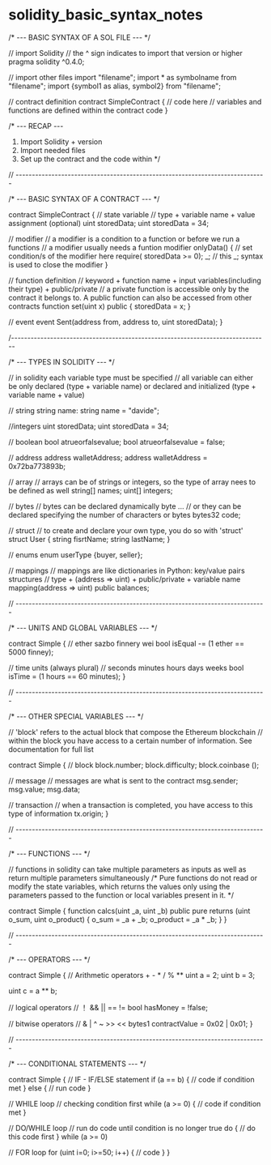# solidity_basic_syntax_notes

/* --- BASIC SYNTAX OF A SOL FILE --- */

// import Solidity
// the ^ sign indicates to import that version or higher
pragma solidity ^0.4.0;


// import other files
import "filename";
import * as symbolname from "filename";
import {symbol1 as alias, symbol2} from "filename";


// contract definition
contract SimpleContract {
  // code here
  // variables and functions are defined within the contract code
}


/* --- RECAP ---
1. Import Solidity + version
2. Import needed files
3. Set up the contract and the code within */


// -----------------------------------------------------------------------------


/* --- BASIC SYNTAX OF A CONTRACT --- */

contract SimpleContract {
  // state variable
  // type + variable name + value assignment (optional)
  uint storedData;
  uint storedData = 34;

  // modifier
  // a modifier is a condition to a function or before we run a functions
  // a modifier usually needs a funtion
  modifier onlyData() {
    // set condition/s of the modifier here
    require(
      storedData >= 0);
      _; // this _; syntax is used to close the modifier
  }

  // function definition
  // keyword + function name + input variables(including their type) + public/private
  // a private function is accessible only by the contract it belongs to. A public function can also be accessed from other contracts
  function set(uint x) public {
    storedData = x;
  }

  // event
  event Sent(address from, address to, uint storedData);
}


/-------------------------------------------------------------------------------


/* --- TYPES IN SOLIDITY --- */

// in solidity each variable type must be specified
// all variable can either be only declared (type + variable name) or declared and initialized (type + variable name + value)

// string
string name:
string name = "davide";

//integers
uint storedData;
uint storedData = 34;

// boolean
bool atrueorfalsevalue;
bool atrueorfalsevalue = false;

// address
address walletAddress;
address walletAddress = 0x72ba773893b;

// array
// arrays can be of strings or integers, so the type of array nees to be defined as well
string[] names;
uint[] integers;

// bytes
// bytes can be declared dynamically
byte ...
// or they can be declared specifying the number of characters or bytes
bytes32 code;

// struct
// to create and declare your own type, you do so with 'struct'
struct User {
  string fisrtName;
  string lastName;
}

// enums
enum userType {buyer, seller};

// mappings
// mappings are like dictionaries in Python: key/value pairs structures
// type + (address => uint) + public/private + variable name
mapping(address => uint) public balances;


// -----------------------------------------------------------------------------


/* --- UNITS AND GLOBAL VARIABLES --- */

contract Simple {
  // ether sazbo finnery wei
  bool isEqual -= (1 ether == 5000 finney);

  // time units (always plural)
  // seconds minutes hours days weeks
  bool isTime = (1 hours == 60 minutes);
}


// -----------------------------------------------------------------------------


/* --- OTHER SPECIAL VARIABLES --- */

// 'block' refers to the actual block that compose the Ethereum blockchain
// within the block you have access to a certain number of information. See documentation for full list

contract Simple {
  // block
  block.number;
  block.difficulty;
  block.coinbase ();

  // message
  // messages are what is sent to the contract
  msg.sender;
  msg.value;
  msg.data;

  // transaction
  // when a transaction is completed, you have access to this type of information
  tx.origin;
}


// -----------------------------------------------------------------------------


/* --- FUNCTIONS --- */

// functions in solidity can take multiple parameters as inputs as well as return multiple parameters simultaneously
/* Pure functions do not read or modify the state variables, which returns the
values only using the parameters passed to the function or local variables present in it. */

contract Simple {
  function calcs(uint _a, uint _b) public pure returns (uint o_sum, uint o_product) {
    o_sum = _a + _b;
    o_product = _a * _b;
  }
}


// -----------------------------------------------------------------------------


/* --- OPERATORS --- */

contract Simple {
  // Arithmetic operators + - * / % **
  uint a = 2;
  uint b = 3;

  uint c = a ** b;

  // logical operators
  // ！ && || == !=
  bool hasMoney = !false;

  // bitwise operators
  // & | ^ ~ >> <<
  bytes1 contractValue = 0x02 | 0x01;
}


// -----------------------------------------------------------------------------


/* --- CONDITIONAL STATEMENTS --- */

contract Simple {
  // IF - IF/ELSE statement
  if (a == b) {
    // code if condition met
  } else {
    // run code
  }

  // WHILE loop
  // checking condition first
  while (a >= 0) {
    // code if condition met
  }

  // DO/WHILE loop
  // run do code until condition is no longer true
  do {
    // do this code first
  } while (a >= 0)

  // FOR loop
  for (uint i=0; i>=50; i++) {
    // code
  }
}
